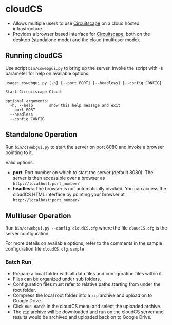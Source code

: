 cloudCS
=======

- Allows multiple users to use [Circuitscape](https://github.com/Circuitscape/Circuitscape) on a cloud hosted infrastructure.
- Provides a browser based interface for [Circuitscape](https://github.com/Circuitscape/Circuitscape), both on the desktop (standalone mode) and the cloud (multiuser mode).


## Running cloudCS
Use script `bin/cswebgui.py` to bring up the server.
Invoke the script with `-h` parameter for help on available options.

````
usage: cswebgui.py [-h] [--port PORT] [--headless] [--config CONFIG]

Start Circuitscape Cloud

optional arguments:
  -h, --help       show this help message and exit
  --port PORT
  --headless
  --config CONFIG
````

## Standalone Operation

Run `bin/cswebgui.py` to start the server on port 8080 and invoke a browser pointing to it.

Valid options:

- **port**: Port number on which to start the server (default 8080). The server is then accessible over a browser as `http://localhost:port_number/`
- **headless**: The browser is not automatically invoked. You can access the cloudCS HTML interface by pointing your browser at `http://localhost:port_number/`


## Multiuser Operation
Run `bin/cswebgui.py --config cloudCS.cfg` where the file `cloudCS.cfg` is the server configuration.

For more details on available options, refer to the comments in the sample configuration file `cloudCS.cfg.sample`

### Batch Run
- Prepare a local folder with all data files and configuration files within it.
- Files can be organized under sub folders.
- Configuration files must refer to relative paths starting from under the root folder.
- Compress the local root folder into a `zip` archive and upload on to Google Drive.
- Click `Run Batch` in the cloudCS menu and select the uploaded archive.
- The `zip` archive will be downloaded and run on the cloudCS server and results would be archived and uploaded back on to Google Drive.
